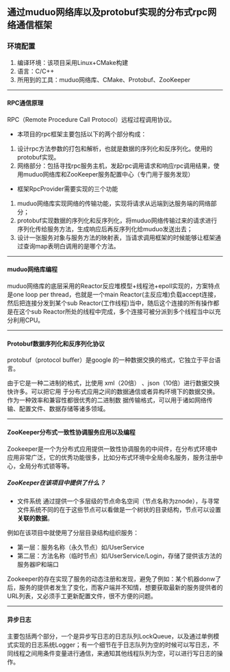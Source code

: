 ## 通过muduo网络库以及protobuf实现的分布式rpc网络通信框架

### 环境配置
1. 编译环境：该项目采用Linux+CMake构建
2. 语言：C/C++
3. 所用到的工具：muduo网络库、CMake、Protobuf、ZooKeeper

---

#### RPC通信原理
RPC（Remote Procedure Call Protocol）远程过程调用协议。

- 本项目的rpc框架主要包括以下的两个部分构成：

1. 设计rpc方法参数的打包和解析，也就是数据的序列化和反序列化。使用的protobuf实现。
2. 网络部分：包括寻找rpc服务主机，发起rpc调用请求和响应rpc调用结果，使用muduo网络库和ZooKeeper服务配置中心（专门用于服务发现）


- 框架RpcProvider需要实现的三个功能
1. muduo网络库实现网络的传输功能，实现将请求从远端到达服务端的网络部分；
2. protobuf实现数据的序列化和反序列化，将muduo网络传输过来的请求进行序列化传给服务方法，生成响应后再反序列化给muduo发送出去；
3. 设计一张服务对象与服务方法的映射表，当请求调用框架的时候能够让框架通过查询map表明白调用的是哪个方法。

---


#### muduo网络库编程
muduo网络库的底层采用的Reactor反应堆模型+线程池+epoll实现的，方案特点是one loop per thread，也就是一个main Reactor(主反应堆)负载accept连接，然后把连接分发到某个sub Reactor(工作线程)当中，随后这个连接的所有操作都是在这个sub Reactor所处的线程中完成，多个连接可被分派到多个线程当中以充分利用CPU。

---


#### Protobuf数据序列化和反序列化协议
protobuf（protocol buﬀer）是google 的一种数据交换的格式，它独立于平台语言。

由于它是一种二进制的格式，比使用 xml（20倍） 、json（10倍）进行数据交换快许多。可以把它用
于分布式应用之间的数据通信或者异构环境下的数据交换。作为一种效率和兼容性都很优秀的二进制数
据传输格式，可以用于诸如网络传输、配置文件、数据存储等诸多领域。

---



#### ZooKeeper分布式一致性协调服务应用以及编程
Zookeeper是一个为分布式应用提供一致性协调服务的中间件，在分布式环境中应用非常广泛，它的优秀功能很多，比如分布式环境中全局命名服务，服务注册中心，全局分布式锁等等。

##### ZooKeeper在该项目中提供了什么？
- 文件系统
通过提供一个多层级的节点命名空间（节点名称为znode），与寻常文件系统不同的在于这些节点可以看做是一个树状的目录结构，节点可以设置**关联的数据**。

例如在该项目中就使用了分层目录结构组织服务：
 - 第一层：服务名称（永久节点）如/UserService
 - 第二层：方法名称（临时节点）如/UserService/Login，存储了提供该方法的服务器IP和端口

 Zookeeper的存在实现了服务的动态注册和发现，避免了例如：某个机器donw了后，服务的提供者发生了变化，而客户端并不知情，想要获取最新的服务提供者的URL列表，又必须手工更新配置文件，很不方便的问题。

---


#### 异步日志
主要包括两个部分，一个是异步写日志的日志队列LockQueue，以及通过单例模式实现的日志系统Logger；有一个细节在于日志队列为空的时候可以写日志，不同线程之间用条件变量进行通信，来通知其他线程队列为空，可以进行写日志的操作。




